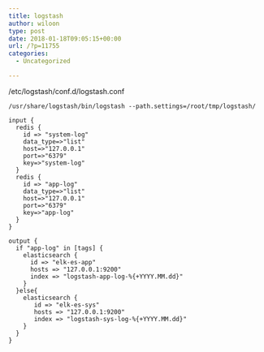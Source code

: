 ```yaml
---
title: logstash
author: wiloon
type: post
date: 2018-01-18T09:05:15+00:00
url: /?p=11755
categories:
  - Uncategorized

---
```

/etc/logstash/conf.d/logstash.conf

<pre><code class="language-bash line-numbers">/usr/share/logstash/bin/logstash --path.settings=/root/tmp/logstash/

input {
  redis {
    id =&gt; "system-log"
    data_type=&gt;"list"
    host=&gt;"127.0.0.1"
    port=&gt;"6379"
    key=&gt;"system-log"
  }
  redis {
    id =&gt; "app-log"
    data_type=&gt;"list"
    host=&gt;"127.0.0.1"
    port=&gt;"6379"
    key=&gt;"app-log"
  }
}

output {
  if "app-log" in [tags] {
    elasticsearch {
      id =&gt; "elk-es-app"
      hosts =&gt; "127.0.0.1:9200"
      index =&gt; "logstash-app-log-%{+YYYY.MM.dd}"
    }
  }else{
    elasticsearch {
       id =&gt; "elk-es-sys"
       hosts =&gt; "127.0.0.1:9200"
       index =&gt; "logstash-sys-log-%{+YYYY.MM.dd}"
    }
  }
}
</code></pre>
